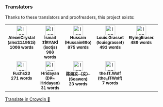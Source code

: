 ### Translators

Thanks to these translators and proofreaders, this project exists:

<!-- CROWDIN-CONTRIBUTORS-START -->
<table>
  <tbody>
    <tr>
      <td align="center" valign="top">
        <a href="https://crowdin.com/profile/alex211952i"><img alt="logo" style="width: 32px" src="https://crowdin-static.cf-downloads.crowdin.com/avatar/16749463/medium/a5c4e3624bfd368750b8b82116a2dafb.png" />
          <br />
          <sub><b>AlexeiCrystal (alex211952i)</b></sub></a>
        <br />
        <sub><b>1006 words</b></sub>
      </td>
      <td align="center" valign="top">
        <a href="https://crowdin.com/profile/isotjs"><img alt="logo" style="width: 32px" src="https://crowdin-static.cf-downloads.crowdin.com/avatar/17217646/medium/f5810d56693d19901222507ed90310be.jpeg" />
          <br />
          <sub><b>İsmail TİRYAKİ (isotjs)</b></sub></a>
        <br />
        <sub><b>988 words</b></sub>
      </td>
      <td align="center" valign="top">
        <a href="https://crowdin.com/profile/Hussain69o"><img alt="logo" style="width: 32px" src="https://crowdin-static.cf-downloads.crowdin.com/avatar/16090008/medium/cafaf425b5a021105b81001e23b51142.jpg" />
          <br />
          <sub><b>Hussain (Hussain69o)</b></sub></a>
        <br />
        <sub><b>875 words</b></sub>
      </td>
      <td align="center" valign="top">
        <a href="https://crowdin.com/profile/louisgrasset"><img alt="logo" style="width: 32px" src="https://crowdin-static.cf-downloads.crowdin.com/avatar/16675791/medium/4f29a005a6ea0273f480c814708a7b80.png" />
          <br />
          <sub><b>Louis Grasset (louisgrasset)</b></sub></a>
        <br />
        <sub><b>493 words</b></sub>
      </td>
      <td align="center" valign="top">
        <a href="https://crowdin.com/profile/FlyingEraser"><img alt="logo" style="width: 32px" src="https://crowdin-static.cf-downloads.crowdin.com/avatar/17127520/medium/3c38bb435381d874e662b2db213ea683_default.png" />
          <br />
          <sub><b>FlyingEraser</b></sub></a>
        <br />
        <sub><b>489 words</b></sub>
      </td>
      <td align="center" valign="top">
        <a href="https://crowdin.com/profile/Stzyxh"><img alt="logo" style="width: 32px" src="https://crowdin-static.cf-downloads.crowdin.com/avatar/16160370/medium/0d2594ecbcd44f3f73493c146997e524.jpeg" />
          <br />
          <sub><b>Stzyxh</b></sub></a>
        <br />
        <sub><b>298 words</b></sub>
      </td>
    </tr>
    <tr>
      <td align="center" valign="top">
        <a href="https://crowdin.com/profile/Fuchs23"><img alt="logo" style="width: 32px" src="https://crowdin-static.cf-downloads.crowdin.com/avatar/15483312/medium/482fe0daa2e15e452e97329353eaeb26_default.png" />
          <br />
          <sub><b>Fuchs23</b></sub></a>
        <br />
        <sub><b>271 words</b></sub>
      </td>
      <td align="center" valign="top">
        <a href="https://crowdin.com/profile/DP-Hridayan"><img alt="logo" style="width: 32px" src="https://crowdin-static.cf-downloads.crowdin.com/avatar/16319000/medium/83750741692d1ecb16b7de139291cb30.png" />
          <br />
          <sub><b>Hridayan (DP-Hridayan)</b></sub></a>
        <br />
        <sub><b>31 words</b></sub>
      </td>
      <td align="center" valign="top">
        <a href="https://crowdin.com/profile/Seawen"><img alt="logo" style="width: 32px" src="https://crowdin-static.cf-downloads.crowdin.com/avatar/17120088/medium/81459c0c997032397cfb94920c93b70d.png" />
          <br />
          <sub><b>陈海文（文） (Seawen)</b></sub></a>
        <br />
        <sub><b>23 words</b></sub>
      </td>
      <td align="center" valign="top">
        <a href="https://crowdin.com/profile/the_ITWolf"><img alt="logo" style="width: 32px" src="https://crowdin-static.cf-downloads.crowdin.com/avatar/17339962/medium/e4ec115745583234f5599c86a2231036.png" />
          <br />
          <sub><b>the IT.Wolf (the_ITWolf)</b></sub></a>
        <br />
        <sub><b>7 words</b></sub>
      </td>
    </tr>
  </tbody>
</table><a href="https://crowdin.com/project/driftly" target="_blank">Translate in Crowdin 🚀</a>
<!-- CROWDIN-CONTRIBUTORS-END -->

